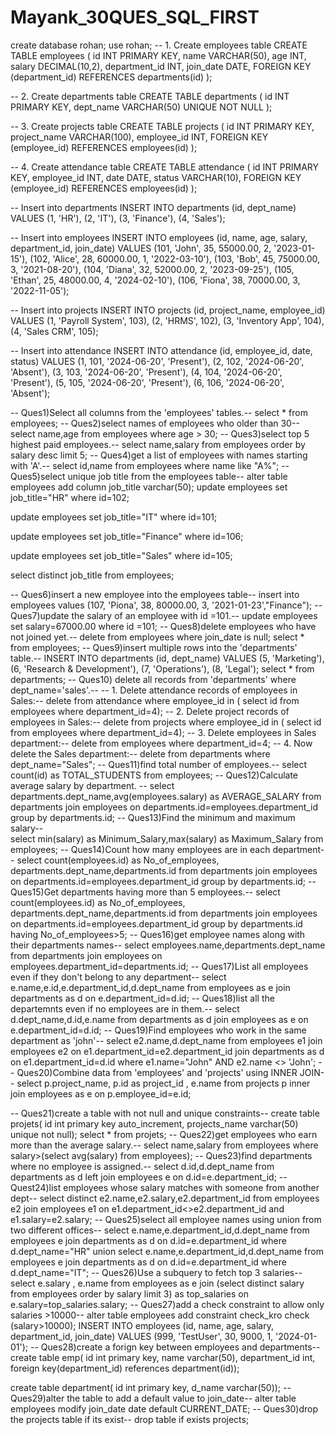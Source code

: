 # Mayank_30QUES_SQL_FIRST
create database rohan;
use rohan;
-- 1. Create employees table
CREATE TABLE employees (
    id INT PRIMARY KEY,
    name VARCHAR(50),
    age INT,
    salary DECIMAL(10,2),
    department_id INT,
    join_date DATE,
    FOREIGN KEY (department_id) REFERENCES departments(id)
);

-- 2. Create departments table
CREATE TABLE departments (
    id INT PRIMARY KEY,
    dept_name VARCHAR(50) UNIQUE NOT NULL
);

-- 3. Create projects table
CREATE TABLE projects (
    id INT PRIMARY KEY,
    project_name VARCHAR(100),
    employee_id INT,
    FOREIGN KEY (employee_id) REFERENCES employees(id)
);

-- 4. Create attendance table
CREATE TABLE attendance (
    id INT PRIMARY KEY,
    employee_id INT,
    date DATE,
    status VARCHAR(10),
    FOREIGN KEY (employee_id) REFERENCES employees(id)
);

-- Insert into departments
INSERT INTO departments (id, dept_name) VALUES
(1, 'HR'),
(2, 'IT'),
(3, 'Finance'),
(4, 'Sales');

-- Insert into employees
INSERT INTO employees (id, name, age, salary, department_id, join_date) VALUES
(101, 'John', 35, 55000.00, 2, '2023-01-15'),
(102, 'Alice', 28, 60000.00, 1, '2022-03-10'),
(103, 'Bob', 45, 75000.00, 3, '2021-08-20'),
(104, 'Diana', 32, 52000.00, 2, '2023-09-25'),
(105, 'Ethan', 25, 48000.00, 4, '2024-02-10'),
(106, 'Fiona', 38, 70000.00, 3, '2022-11-05');

-- Insert into projects
INSERT INTO projects (id, project_name, employee_id) VALUES
(1, 'Payroll System', 103),
(2, 'HRMS', 102),
(3, 'Inventory App', 104),
(4, 'Sales CRM', 105);

-- Insert into attendance
INSERT INTO attendance (id, employee_id, date, status) VALUES
(1, 101, '2024-06-20', 'Present'),
(2, 102, '2024-06-20', 'Absent'),
(3, 103, '2024-06-20', 'Present'),
(4, 104, '2024-06-20', 'Present'),
(5, 105, '2024-06-20', 'Present'),
(6, 106, '2024-06-20', 'Absent');

-- Ques1)Select all columns from the 'employees' tables.-- 
select * from employees;
-- Ques2)select names of employees who older than 30--
select name,age from employees
where age > 30; 
-- Ques3)select top 5 highest paid employees.--
select name,salary from employees
order by salary desc
limit 5;
-- Ques4)get a list of employees with names starting with 'A'.-- 
select id,name from employees
where name like "A%";
-- Ques5)select unique job title from the employees table-- 
alter table employees add column
job_title varchar(50);
update employees
set job_title="HR"
where id=102;

update employees
set job_title="IT"
where id=101;

update employees
set job_title="Finance"
where id=106;

update employees
set job_title="Sales"
where id=105;

select distinct job_title from employees;

-- Ques6)insert a new employee into the employees table-- 
insert into employees
values
(107, 'Piona', 38, 80000.00, 3, '2021-01-23',"Finance");
-- Ques7)update the salary of an employee with id =101.-- 
update employees
set salary=67000.00
where id =101;
-- Ques8)delete employees who have not joined yet.-- 
delete from employees
where join_date is null;
select * from employees;
-- Ques9)insert multiple rows into the 'departments' table.-- 
INSERT INTO departments (id, dept_name) VALUES
(5, 'Marketing'),
(6, 'Research & Development'),
(7, 'Operations'),
(8, 'Legal');
select * from departments;
-- Ques10) delete all records from 'departments' where dept_name='sales'.-- 
-- 1. Delete attendance records of employees in Sales:-- 
delete from attendance
where employee_id in (
        select id from employees where department_id=4);
-- 2. Delete project records of employees in Sales:-- 
delete from projects
where employee_id in (
        select id from employees where department_id=4);
-- 3. Delete employees in Sales department:--
delete from employees
where department_id=4; 
-- 4. Now delete the Sales department:-- 
delete from departments
where dept_name="Sales";
-- Ques11)find total number of employees.-- 
select count(id) as TOTAL_STUDENTS from employees;
-- Ques12)Calculate average salary by department. --
select departments.dept_name,avg(employees.salary) as AVERAGE_SALARY from departments
join employees on departments.id=employees.department_id
group by departments.id;
-- Ques13)Find the minimum and maximum salary--  
select min(salary) as Minimum_Salary,max(salary) as Maximum_Salary from employees;
-- Ques14)Count how many employees are in each department-- 
select count(employees.id) as No_of_employees, departments.dept_name,departments.id from departments
join employees on departments.id=employees.department_id
group by departments.id;
-- Ques15)Get departments having more than 5 employees.-- 
select count(employees.id) as No_of_employees, departments.dept_name,departments.id from departments
join employees on departments.id=employees.department_id
group by departments.id
having No_of_employees>5;
-- Ques16)get employee names along with their departments names-- 
select employees.name,departments.dept_name from departments
join employees on employees.department_id=departments.id;
-- Ques17)List all employees even if they don't belong to any department-- 
select e.name,e.id,e.department_id,d.dept_name from employees as e
join departments as d on e.department_id=d.id;
-- Ques18)list all the departemnts even if no employees are in them.-- 
select d.dept_name,d.id,e.name from departments as d
join employees as e on e.department_id=d.id;
-- Ques19)Find employees who work in the same department as 'john'-- 
select e2.name,d.dept_name from employees e1
join employees e2 on e1.department_id=e2.department_id
join departments as d on e1.department_id=d.id
where e1.name="John" AND e2.name <> 'John';
-- Ques20)Combine data from 'employees' and 'projects' using INNER JOIN--
select p.project_name, p.id as project_id , e.name from projects p
inner join employees as e on p.employee_id=e.id;

-- Ques21)create a table with not null and unique constraints-- 
create table projets(
     id int primary key auto_increment,
     projects_name varchar(50) unique not null);
select * from projets;
-- Ques22)get employees who earn more than the average salary.-- 
select name,salary from employees
where salary>(select avg(salary) from employees);
-- Ques23)find departments where no employee is assigned.-- 
select d.id,d.dept_name from departments as d
left join employees e on d.id=e.department_id;
-- Quest24)list employees whose salary matches with someone from another dept-- 
select distinct e2.name,e2.salary,e2.department_id from employees e2
join employees e1 on e1.department_id<>e2.department_id and e1.salary=e2.salary; 
-- Ques25)select all employee names using union from two different offices-- 
select e.name,e.department_id,d.dept_name from employees e
join departments as d on d.id=e.department_id
where d.dept_name="HR"
union
select e.name,e.department_id,d.dept_name from employees e
join departments as d on d.id=e.department_id
where d.dept_name="IT";
-- Ques26)Use a subquery to fetch top 3 salaries-- 
select  e.salary , e.name from employees as e
join (select distinct salary from employees
                  order by salary
                  limit 3) as top_salaries on e.salary=top_salaries.salary;
-- Ques27)add a check constraint to allow only salaries >10000-- 
alter table employees
add constraint check_kro
check (salary>10000);
INSERT INTO employees (id, name, age, salary, department_id, join_date)
VALUES (999, 'TestUser', 30, 9000, 1, '2024-01-01');
-- Ques28)create a forign key between employees and departments-- 
create table emp(
          id int primary key,
          name varchar(50),
          department_id int,
          foreign key(department_id) references department(id));
	
create table department(
             id int primary key,
             d_name varchar(50));
-- Ques29)alter the table to add a default value to join_date-- 
alter table employees
modify join_date date default CURRENT_DATE;
-- Ques30)drop the projects table if its exist-- 
drop table if exists projects;


